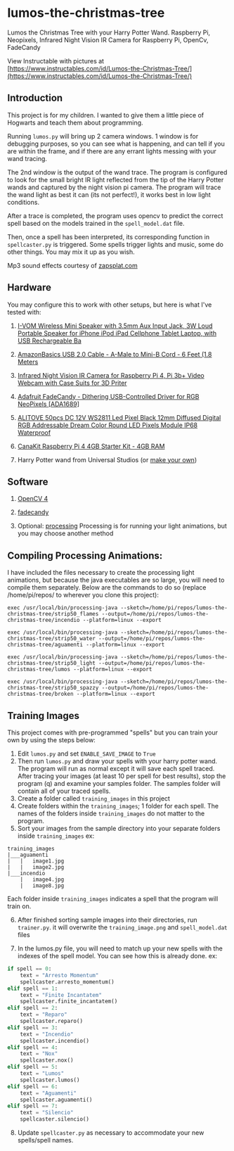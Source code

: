 # lumos-the-christmas-tree
Lumos the Christmas Tree with your Harry Potter Wand. Raspberry Pi, Neopixels, Infrared Night Vision IR Camera for Raspberry Pi, OpenCv, FadeCandy

View Instructable with pictures at [https://www.instructables.com/id/Lumos-the-Christmas-Tree/](https://www.instructables.com/id/Lumos-the-Christmas-Tree/)

## Introduction
This project is for my children. I wanted to give them a little piece of Hogwarts and teach them about programming. 

Running `lumos.py` will bring up 2 camera windows. 1 window is for debugging purposes, so you can see what is happening, and can tell if you are within the frame, and if there are any errant lights messing with your wand tracing. 

The 2nd window is the output of the wand trace. The program is configured to look for the small bright IR light reflected from the tip of the Harry Potter wands and captured by the night vision pi camera. The program will trace the wand light as best it can (its not perfect!), it works best in low light conditions. 

After a trace is completed, the program uses opencv to predict the correct spell based on the models trained in the `spell_model.dat` file. 

Then, once a spell has been interpreted, its corresponding function in `spellcaster.py` is triggered. Some spells trigger lights and music, some do other things. You may mix it up as you wish. 

Mp3 sound effects courtesy of [zapsplat.com](http://www.zapsplat.com)

## Hardware
You may configure this to work with other setups, but here is what I've tested with: 
1. [I-VOM Wireless Mini Speaker with 3.5mm Aux Input Jack, 3W Loud Portable Speaker for iPhone iPod iPad Cellphone Tablet Laptop, with USB Rechargeable Ba](https://www.amazon.com/gp/product/B07KQ44VGQ/ref=ppx_yo_dt_b_asin_title_o01_s00?ie=UTF8&psc=1)

2. [AmazonBasics USB 2.0 Cable - A-Male to Mini-B Cord - 6 Feet (1.8 Meters](https://www.amazon.com/gp/product/B00NH11N5A/ref=ppx_yo_dt_b_asin_title_o02_s00?ie=UTF8&psc=1)

3. [Infrared Night Vision IR Camera for Raspberry Pi 4, Pi 3b+ Video Webcam with Case Suits for 3D Priter](https://www.amazon.com/gp/product/B07T22X3PQ/ref=ppx_yo_dt_b_asin_title_o04_s00?ie=UTF8&psc=1)

4. [
Adafruit FadeCandy - Dithering USB-Controlled Driver for RGB NeoPixels [ADA1689]](https://www.amazon.com/gp/product/B00K9M3VLE/ref=ppx_yo_dt_b_asin_title_o04_s01?ie=UTF8&psc=1)

5. [
ALITOVE 50pcs DC 12V WS2811 Led Pixel Black 12mm Diffused Digital RGB Addressable Dream Color Round LED Pixels Module IP68 Waterproof](https://www.amazon.com/gp/product/B06XN66ZY6/ref=ppx_yo_dt_b_asin_title_o09_s00?ie=UTF8&psc=1)

6. [CanaKit Raspberry Pi 4 4GB Starter Kit - 4GB RAM](https://www.amazon.com/gp/product/B07V5JTMV9/ref=ppx_yo_dt_b_asin_title_o04_s00?ie=UTF8&psc=1)

7. Harry Potter wand from Universal Studios (or [make your own](https://www.hackster.io/news/build-your-own-magical-harry-potter-wand-for-far-less-than-55-e096a082579f))

## Software

1. [OpenCV 4](https://www.pyimagesearch.com/2018/09/26/install-opencv-4-on-your-raspberry-pi/)

2. [fadecandy](https://github.com/scanlime/fadecandy)

3. Optional: [processing](https://processing.org/)
Processing is for running your light animations, but you may choose another method

## Compiling Processing Animations:

I have included the files necessary to create the processing light animations, but because the java executables are so large, you will need to compile them separately. Below are the commands to do so (replace /home/pi/repos/ to wherever you clone this project): 

`exec /usr/local/bin/processing-java --sketch=/home/pi/repos/lumos-the-christmas-tree/strip50_flames --output=/home/pi/repos/lumos-the-christmas-tree/incendio --platform=linux --export`

`exec /usr/local/bin/processing-java --sketch=/home/pi/repos/lumos-the-christmas-tree/strip50_water --output=/home/pi/repos/lumos-the-christmas-tree/aguamenti --platform=linux --export`

`exec /usr/local/bin/processing-java --sketch=/home/pi/repos/lumos-the-christmas-tree/strip50_light --output=/home/pi/repos/lumos-the-christmas-tree/lumos --platform=linux --export`

`exec /usr/local/bin/processing-java --sketch=/home/pi/repos/lumos-the-christmas-tree/strip50_spazzy --output=/home/pi/repos/lumos-the-christmas-tree/broken --platform=linux --export`


## Training Images
This project comes with pre-programmed "spells" but you can train your own by using the steps below: 

1. Edit `lumos.py` and set `ENABLE_SAVE_IMAGE` to `True`
2. Then run `lumos.py` and draw your spells with your harry potter wand. The program will run as normal except it will save each spell traced. After tracing your images (at least 10 per spell for best results), stop the program (q) and examine your samples folder. The samples folder will contain all of your traced spells. 
3. Create a folder called `training_images` in this project
4. Create folders within the `training_images`;  1 folder for each spell. The names of the folders inside `training_images` do not matter to the program. 
5. Sort your images from the sample directory into your separate folders inside `training_images`
ex: 
```
training_images
|___aguamenti
|   |   image1.jpg
|   |   image2.jpg
|___incendio
    |   image4.jpg
    |   image8.jpg
```

Each folder inside `training_images` indicates a spell that the program will train on. 

6. After finished sorting sample images into their directories, run `trainer.py`. it will overwrite the `training_image.png` and `spell_model.dat` files

7. In the lumos.py file, you will need to match up your new spells with the indexes of the spell model. You can see how this is already done. ex: 
``` py
if spell == 0:
    text = "Arresto Momentum"
    spellcaster.arresto_momentum()
elif spell == 1:
    text = "Finite Incantatem"
    spellcaster.finite_incantatem()
elif spell == 2:
    text = "Reparo"
    spellcaster.reparo()
elif spell == 3:
    text = "Incendio"
    spellcaster.incendio()
elif spell == 4:
    text = "Nox"
    spellcaster.nox()
elif spell == 5:
    text = "Lumos"
    spellcaster.lumos()
elif spell == 6:
    text = "Aguamenti"
    spellcaster.aguamenti()
elif spell == 7:
    text = "Silencio"
    spellcaster.silencio()
```

8. Update `spellcaster.py` as necessary to accommodate your new spells/spell names.